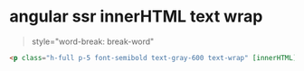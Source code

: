 # angular ssr innerHTML text wrap

> style="word-break: break-word"

```html
<p class="h-full p-5 font-semibold text-gray-600 text-wrap" [innerHTML]="data.answer" style="word-break: break-word"></p>
```
